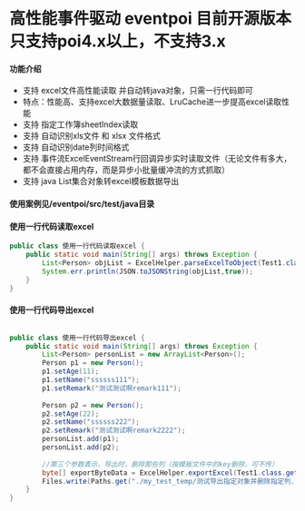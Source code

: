 # 高性能事件驱动  eventpoi 目前开源版本只支持poi4.x以上，不支持3.x

#### 功能介绍
- 支持 excel文件高性能读取 并自动转java对象，只需一行代码即可
- 特点：性能高、支持excel大数据量读取、LruCache进一步提高excel读取性能
- 支持 指定工作簿sheetIndex读取
- 支持 自动识别xls文件  和 xlsx 文件格式
- 支持 自动识别date列时间格式
- 支持 事件流ExcelEventStream行回调异步实时读取文件（无论文件有多大，都不会直接占用内存，而是异步小批量缓冲流的方式抓取）
- 支持 java List集合对象转excel模板数据导出

#### 使用案例见/eventpoi/src/test/java目录
#### 使用一行代码读取excel
```java
public class 使用一行代码读取excel {
    public static void main(String[] args) throws Exception {
        List<Person> objList = ExcelHelper.parseExcelToObject(Test1.class.getResourceAsStream("demo1.xlsx"), Test1.class.getResourceAsStream("demo1Templete.xlsx"), Person.class);
        System.err.println(JSON.toJSONString(objList,true));
    }
}
```

#### 使用一行代码导出excel
```java

public class 使用一行代码导出excel {
    public static void main(String[] args) throws Exception {
        List<Person> personList = new ArrayList<Person>();
        Person p1 = new Person();
        p1.setAge(11);
        p1.setName("ssssss111");
        p1.setRemark("测试测试啊remark111");
        
        Person p2 = new Person();
        p2.setAge(22);
        p2.setName("ssssss222");
        p2.setRemark("测试测试啊remark2222");
        personList.add(p1);
        personList.add(p2);
        
        //第三个参数表示，导出时，删除那些列（按模板文件中的key删除，可不传）
        byte[] exportByteData = ExcelHelper.exportExcel(Test1.class.getResourceAsStream("demo1Templete.xlsx"), personList, "${salary}");
        Files.write(Paths.get("./my_test_temp/测试导出指定对象并删除指定列.xlsx"), exportByteData);
    }
}

```
